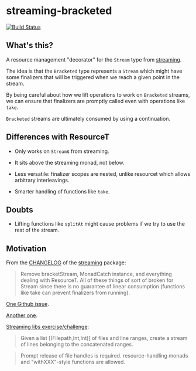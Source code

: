 # streaming-bracketed

[![Build Status](https://travis-ci.org/danidiaz/streaming-bracketed.svg?branch=master)](https://travis-ci.org/danidiaz/streaming-bracketed)

## What's this?

A resource management "decorator" for the `Stream` type from
[streaming](http://hackage.haskell.org/package/streaming).  

The idea is that the `Bracketed` type represents a `Stream` which might have
some finalizers that will be triggered when we reach a given point in the
stream.

By being careful about how we lift operations to work on `Bracketed` streams,
we can ensure that finalizers are promptly called even with operations like
`take`.

`Bracketed` streams are ultimately consumed by using a continuation.

## Differences with ResourceT

- Only works on `Stream`s from streaming.

- It sits above the streaming monad, not below.

- Less versatile: finalizer scopes are nested, unlike resourcet which allows
  arbitrary interleavings.

- Smarter handling of functions like `take`.

## Doubts

- Lifting functions like `splitAt` might cause problems if we try to use the
  rest of the stream.

## Motivation

From the
[CHANGELOG](http://hackage.haskell.org/package/streaming-0.2.1.0/changelog) of
the [streaming](http://hackage.haskell.org/package/streaming) package:

> Remove bracketStream, MonadCatch instance, and everything dealing with
> ResourceT. All of these things of sort of broken for Stream since there is no
> guarantee of linear consumption (functions like take can prevent finalizers
> from running).

[One Github issue](https://github.com/haskell-streaming/streaming/issues/52).

[Another one](https://github.com/haskell-streaming/streaming-with/issues/2).

[Streaming libs exercise/challenge](https://twitter.com/DiazCarrete/status/1016073374458671104):

> Given a list [(Filepath,Int,Int)] of files and line ranges, create a stream
> of lines belonging to the concatenated ranges.

> Prompt release of file handles is required. resource-handling monads and
> "withXXX"-style functions are allowed.

